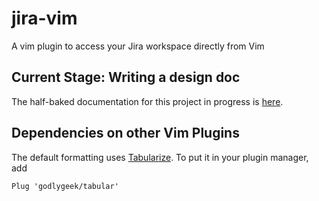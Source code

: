 # jira-vim
A vim plugin to access your Jira workspace directly from Vim

## Current Stage: Writing a design doc

The half-baked documentation for this project in progress is [here](https://github.com/paulkass/jira-vim/wiki/Design-Plan).

## Dependencies on other Vim Plugins

The default formatting uses [Tabularize](https://github.com/godlygeek/tabular). To put it in your plugin manager, add 
```
Plug 'godlygeek/tabular'
```

